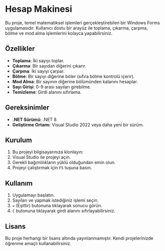 # Hesap Makinesi

Bu proje, temel matematiksel işlemleri gerçekleştirebilen bir Windows Forms uygulamasıdır. Kullanıcı dostu bir arayüz ile toplama, çıkarma, çarpma, bölme ve mod alma işlemlerini kolayca yapabilirsiniz.

## Özellikler

- **Toplama**: İki sayıyı toplar.
- **Çıkarma**: Bir sayıdan diğerini çıkarır.
- **Çarpma**: İki sayıyı çarpar.
- **Bölme**: Bir sayıyı diğerine böler (sıfıra bölme kontrolü içerir).
- **Mod Alma**: Bir sayının diğerine bölümünden kalanını hesaplar.
- **Sayı Girişi**: 0-9 arası sayıları girebilme.
- **Temizleme**: Girdi alanını sıfırlama.

## Gereksinimler

- **.NET Sürümü**: .NET 8
- **Geliştirme Ortamı**: Visual Studio 2022 veya daha yeni bir sürüm.

## Kurulum

1. Bu projeyi bilgisayarınıza klonlayın:
2. Visual Studio ile projeyi açın.
3. Gerekli bağımlılıkların yüklü olduğundan emin olun.
4. Projeyi çalıştırmak için `F5` tuşuna basın.

## Kullanım

1. Uygulamayı başlatın.
2. Sayıları ve yapmak istediğiniz işlemi seçin.
3. `=` (Eşittir) butonuna tıklayarak sonucu görün.
4. `C` butonuna tıklayarak girdi alanını sıfırlayabilirsiniz.


## Lisans

Bu proje herhangi bir lisans altında yayınlanmamıştır. Kendi projelerinizde öğrenme amaçlı kullanabilirsiniz.

